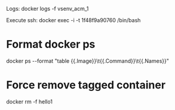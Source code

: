 Logs:
docker logs -f vsenv_acm_1

Execute ssh:
docker exec -i -t 1f48f9a90760 /bin/bash

# Format docker ps
docker ps --format "table {{.Image}}\t{{.Command}}\t{{.Names}}"

# Force remove tagged container
docker rm -f hello1